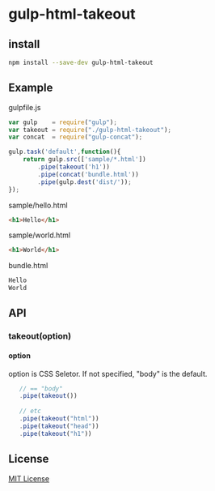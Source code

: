 # gulp-html-takeout

## install
```bash
npm install --save-dev gulp-html-takeout
```

## Example
gulpfile.js
```javascript
var gulp    = require("gulp");
var takeout = require("./gulp-html-takeout");
var concat  = require("gulp-concat");

gulp.task('default',function(){
	return gulp.src(['sample/*.html'])
		.pipe(takeout('h1'))
		.pipe(concat('bundle.html'))
		.pipe(gulp.dest('dist/'));
});
```

sample/hello.html
```html
<h1>Hello</h1>
```

sample/world.html
```html
<h1>World</h1>
```

bundle.html
```html
Hello
World
```

## API
### takeout(option)
#### option
option is CSS Seletor. If not specified, "body" is the default.
```javascript
   // == "body"
   .pipe(takeout())
   
   // etc
   .pipe(takeout("html")) 
   .pipe(takeout("head"))
   .pipe(takeout("h1"))
```

## License
[MIT License](https://en.wikipedia.org/wiki/MIT_License)
